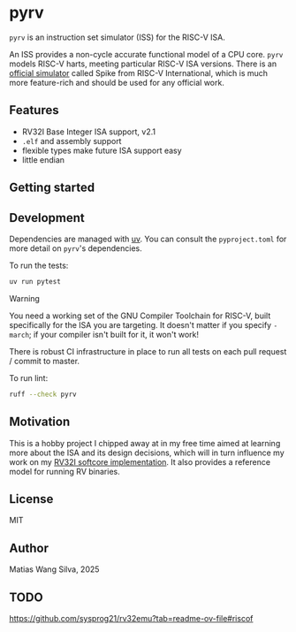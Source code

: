 # pyrv

`pyrv` is an instruction set simulator (ISS) for the RISC-V ISA.

An ISS provides a non-cycle accurate functional model of a CPU core. `pyrv`
models RISC-V harts, meeting particular RISC-V ISA versions. There is an
[official simulator](https://github.com/riscv-software-src/riscv-isa-sim) called
Spike from RISC-V International, which is much more feature-rich and should be
used for any official work.

## Features

- RV32I Base Integer ISA support, v2.1
- `.elf` and assembly support
- flexible types make future ISA support easy
- little endian

## Getting started

## Development

Dependencies are managed with [uv](https://docs.astral.sh/uv/). You can consult
the `pyproject.toml` for more detail on `pyrv`'s dependencies.

To run the tests:

```bash
uv run pytest
```

> [!WARNING]
> You need a working set of the GNU Compiler Toolchain for RISC-V,
> built specifically for the ISA you are targeting. It doesn't matter if you
> specify `-march`; if your compiler isn't built for it, it won't work!

There is robust CI infrastructure in place to run all tests on each pull request
/ commit to master.

To run lint:

```bash
ruff --check pyrv
```

## Motivation

This is a hobby project I chipped away at in my free time aimed at learning more
about the ISA and its design decisions, which will in turn influence my work on
my [RV32I softcore implementation](https://github.com/matiasilva/riscv-soc). It
also provides a reference model for running RV binaries.

## License

MIT

## Author

Matias Wang Silva, 2025

## TODO

<https://github.com/sysprog21/rv32emu?tab=readme-ov-file#riscof>
